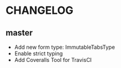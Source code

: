 CHANGELOG
=========

master
------

* Add new form type: ImmutableTabsType
* Enable strict typing
* Add Coveralls Tool for TravisCI
